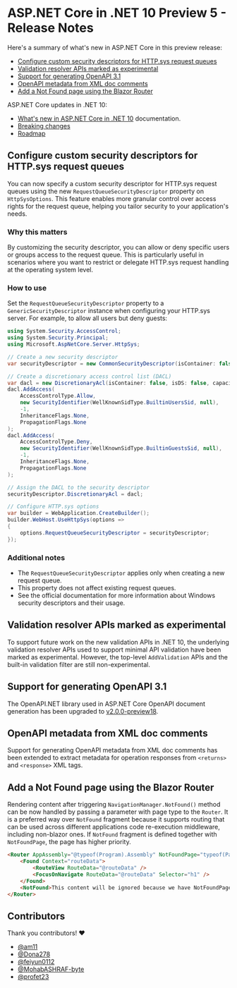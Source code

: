# ASP.NET Core in .NET 10 Preview 5 - Release Notes

Here's a summary of what's new in ASP.NET Core in this preview release:

- [Configure custom security descriptors for HTTP.sys request queues](#configure-custom-security-descriptors-for-httpsys-request-queues)
- [Validation resolver APIs marked as experimental](#validation-resolver-apis-marked-as-experimental)
- [Support for generating OpenAPI 3.1](#support-for-generating-openapi-31)
- [OpenAPI metadata from XML doc comments](#openapi-metadata-from-xml-doc-comments)
- [Add a Not Found page using the Blazor Router](#add-a-not-found-page-using-the-blazor-router)

ASP.NET Core updates in .NET 10:

- [What's new in ASP.NET Core in .NET 10](https://learn.microsoft.com/aspnet/core/release-notes/aspnetcore-10.0) documentation.
- [Breaking changes](https://docs.microsoft.com/dotnet/core/compatibility/10.0#aspnet-core)
- [Roadmap](https://github.com/dotnet/aspnetcore/issues/59443)

## Configure custom security descriptors for HTTP.sys request queues

You can now specify a custom security descriptor for HTTP.sys request queues using the new `RequestQueueSecurityDescriptor` property on `HttpSysOptions`. This feature enables more granular control over access rights for the request queue, helping you tailor security to your application's needs.

### Why this matters

By customizing the security descriptor, you can allow or deny specific users or groups access to the request queue. This is particularly useful in scenarios where you want to restrict or delegate HTTP.sys request handling at the operating system level.

### How to use

Set the `RequestQueueSecurityDescriptor` property to a `GenericSecurityDescriptor` instance when configuring your HTTP.sys server. For example, to allow all users but deny guests:

```csharp
using System.Security.AccessControl;
using System.Security.Principal;
using Microsoft.AspNetCore.Server.HttpSys;

// Create a new security descriptor
var securityDescriptor = new CommonSecurityDescriptor(isContainer: false, isDS: false, sddlForm: string.Empty);

// Create a discretionary access control list (DACL)
var dacl = new DiscretionaryAcl(isContainer: false, isDS: false, capacity: 2);
dacl.AddAccess(
    AccessControlType.Allow,
    new SecurityIdentifier(WellKnownSidType.BuiltinUsersSid, null),
    -1,
    InheritanceFlags.None,
    PropagationFlags.None
);
dacl.AddAccess(
    AccessControlType.Deny,
    new SecurityIdentifier(WellKnownSidType.BuiltinGuestsSid, null),
    -1,
    InheritanceFlags.None,
    PropagationFlags.None
);

// Assign the DACL to the security descriptor
securityDescriptor.DiscretionaryAcl = dacl;

// Configure HTTP.sys options
var builder = WebApplication.CreateBuilder();
builder.WebHost.UseHttpSys(options =>
{
    options.RequestQueueSecurityDescriptor = securityDescriptor;
});
```

### Additional notes

- The `RequestQueueSecurityDescriptor` applies only when creating a new request queue.
- This property does not affect existing request queues.
- See the official documentation for more information about Windows security descriptors and their usage.

## Validation resolver APIs marked as experimental

To support future work on the new validation APIs in .NET 10, the underlying validation resolver APIs used to support minimal API validation have been marked as experimental. However, the top-level `AddValidation` APIs and the built-in validation filter are still non-experimental.

## Support for generating OpenAPI 3.1

The OpenAPI.NET library used in ASP.NET Core OpenAPI document generation has been upgraded to [v2.0.0-preview18](https://github.com/microsoft/OpenAPI.NET/releases/tag/v2.0.0-preview.18).

## OpenAPI metadata from XML doc comments

Support for generating OpenAPI metadata from XML doc comments has been extended to extract metadata for operation responses from `<returns>` and `<response>` XML tags.

## Add a Not Found page using the Blazor Router

Rendering content after triggering `NavigationManager.NotFound()` method can be now handled by passing a parameter with page type to the `Router`. It is a preferred way over `NotFound` fragment because it supports routing that can be used across different applications code re-execution middleware, including non-blazor ones. If `NotFound` fragment is defined together with `NotFoundPage`, the page has higher priority.

```html
<Router AppAssembly="@typeof(Program).Assembly" NotFoundPage="typeof(Pages.NotFound)">
    <Found Context="routeData">
        <RouteView RouteData="@routeData" />
        <FocusOnNavigate RouteData="@routeData" Selector="h1" />
    </Found>
    <NotFound>This content will be ignored because we have NotFoundPage defined.</NotFound>
</Router>
```

## Contributors

Thank you contributors! ❤️

- [@am11](https://github.com/dotnet/aspnetcore/pulls?q=is%3Apr+is%3Amerged+milestone%3A10.0-preview5+author%3Aam11)
- [@Dona278](https://github.com/dotnet/aspnetcore/pulls?q=is%3Apr+is%3Amerged+milestone%3A10.0-preview5+author%3ADona278)
- [@feiyun0112](https://github.com/dotnet/aspnetcore/pulls?q=is%3Apr+is%3Amerged+milestone%3A10.0-preview5+author%3Afeiyun0112)
- [@MohabASHRAF-byte](https://github.com/dotnet/aspnetcore/pulls?q=is%3Apr+is%3Amerged+milestone%3A10.0-preview5+author%3AMohabASHRAF-byte)
- [@profet23](https://github.com/dotnet/aspnetcore/pulls?q=is%3Apr+is%3Amerged+milestone%3A10.0-preview5+author%3Apropet23)